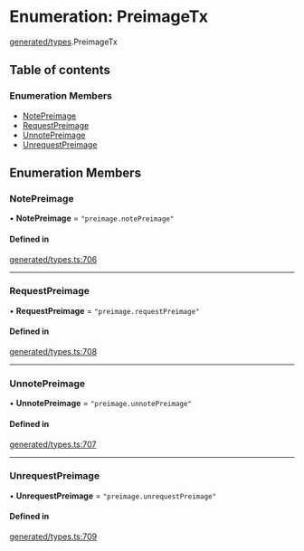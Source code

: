 # Enumeration: PreimageTx

[generated/types](../wiki/generated.types).PreimageTx

## Table of contents

### Enumeration Members

- [NotePreimage](../wiki/generated.types.PreimageTx#notepreimage)
- [RequestPreimage](../wiki/generated.types.PreimageTx#requestpreimage)
- [UnnotePreimage](../wiki/generated.types.PreimageTx#unnotepreimage)
- [UnrequestPreimage](../wiki/generated.types.PreimageTx#unrequestpreimage)

## Enumeration Members

### NotePreimage

• **NotePreimage** = ``"preimage.notePreimage"``

#### Defined in

[generated/types.ts:706](https://github.com/PolymeshAssociation/polymesh-sdk/blob/339b7503/src/generated/types.ts#L706)

___

### RequestPreimage

• **RequestPreimage** = ``"preimage.requestPreimage"``

#### Defined in

[generated/types.ts:708](https://github.com/PolymeshAssociation/polymesh-sdk/blob/339b7503/src/generated/types.ts#L708)

___

### UnnotePreimage

• **UnnotePreimage** = ``"preimage.unnotePreimage"``

#### Defined in

[generated/types.ts:707](https://github.com/PolymeshAssociation/polymesh-sdk/blob/339b7503/src/generated/types.ts#L707)

___

### UnrequestPreimage

• **UnrequestPreimage** = ``"preimage.unrequestPreimage"``

#### Defined in

[generated/types.ts:709](https://github.com/PolymeshAssociation/polymesh-sdk/blob/339b7503/src/generated/types.ts#L709)
